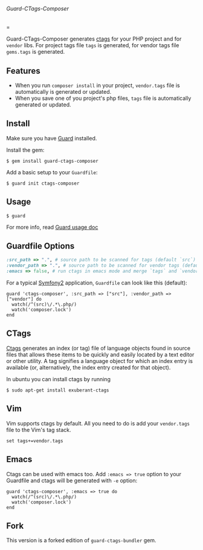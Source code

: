###### Guard-CTags-Composer
=

Guard-CTags-Composer generates [ctags](http://ctags.sourceforge.net) for your PHP project and for `vendor` libs.
For project tags file `tags` is generated, for vendor tags file `gems.tags` is generated.

Features
-

* When you run `composer install` in your project, `vendor.tags` file is automatically is generated or updated.
* When you save one of you project's php files, `tags` file is automatically generated or updated.

## Install

Make sure you have [Guard](http://github.com/guard/guard) installed.

Install the gem:

    $ gem install guard-ctags-composer

Add a basic setup to your `Guardfile`:

    $ guard init ctags-composer

## Usage

    $ guard

For more info, read [Guard usage doc](https://github.com/guard/guard#readme)

## Guardfile Options

``` ruby
:src_path => ".", # source path to be scanned for tags (default `src`)
:vendor_path => ".", # source path to be scanned for vendor tags (default `vendor`)
:emacs => false, # run ctags in emacs mode and merge `tags` and `vendor.tags` into `TAGS` file
```

For a typical [Symfony2](http://symfony.com/) application, `Guardfile` can look like this (default):

    guard 'ctags-composer', :src_path => ["src"], :vendor_path => ["vendor"] do
      watch(/^(src)\/.*\.php/)
      watch('composer.lock')
    end

## CTags

[Ctags](http://ctags.sourceforge.net) generates an index (or tag) file of language objects found in
source files that allows these items to be quickly and easily located by a text editor or other utility.
A tag signifies a language object for which an index entry is available (or, alternatively, the index
entry created for that object). 

In ubuntu you can install ctags by running

    $ sudo apt-get install exuberant-ctags

## Vim

Vim supports ctags by default. All you need to do is add your `vendor.tags` file to the Vim's tag stack.

    set tags+=vendor.tags

## Emacs

Ctags can be used with emacs too. Add `:emacs => true` option to your Guardfile and ctags will be generated with `-e` option:

    guard 'ctags-composer', :emacs => true do
      watch(/^(src)\/.*\.php/)
      watch('composer.lock')
    end

## Fork

This version is a forked edition of `guard-ctags-bundler` gem.
